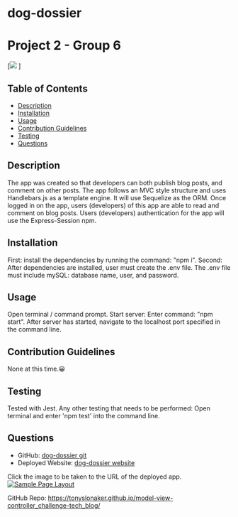 # dog-dossier

# Project 2 - Group 6
  
  [<img src="https://img.shields.io/static/v1?label=LICENSE&message=MIT&color=informational&style=for-the-badge" />
  ]
  
  ## Table of Contents
  * [Description](#description)
  * [Installation](#installation)
  * [Usage](#usage)
  * [Contribution Guidelines](#contribution-guidelines)
  * [Testing](#testing)
  * [Questions](#questions) 
    
  ## Description
  The app was created so that developers can both publish blog posts, and comment on other posts. The app follows an MVC style structure and uses Handlebars.js as a template engine. It will use Sequelize as the ORM. Once logged in on the app, users (developers) of this app are able to read and comment on blog posts. Users (developers) authentication for the app will use the Express-Session npm.
  ## Installation
  First: install the dependencies by running the command: "npm i".
  Second: After dependencies are installed, user must create the .env file. The .env file must include mySQL: database name, user, and password.
  ## Usage
  Open terminal / command prompt. Start server: Enter command: "npm start". After server has started, navigate to the localhost port specified in the command line.
  ## Contribution Guidelines
  None at this time.😀
  ## Testing
  Tested with Jest. Any other testing that needs to be performed: Open terminal and enter 'npm test' into the command line.
  ## Questions
  * GitHub: [dog-dossier git](https://github.com/JD-Rowley/dog-dossier.git)
  * Deployed Website: [dog-dossier website](https://the-dog-dossier.herokuapp.com/)

Click the image to be taken to the URL of the deployed app.
[![Sample Page Layout](/assets/img/Dog_Dossier.JPG)](heroku.app)

GitHub Repo:  https://tonyslonaker.github.io/model-view-controller_challenge-tech_blog/
